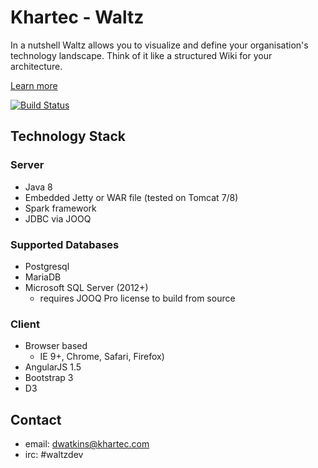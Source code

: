 # Khartec - Waltz

In a nutshell Waltz allows you to visualize and define your organisation's technology landscape. Think of it like a structured Wiki for your architecture.

[Learn more](http://www.waltz-technology.com/)

[![Build Status](https://travis-ci.org/khartec/waltz.svg?branch=master)](https://travis-ci.org/khartec/waltz)

## Technology Stack

### Server

- Java 8
- Embedded Jetty or WAR file (tested on Tomcat 7/8)
- Spark framework
- JDBC via JOOQ


### Supported Databases

- Postgresql 
- MariaDB
- Microsoft SQL Server (2012+)  
  - requires JOOQ Pro license to build from source


### Client

- Browser based
    - IE 9+, Chrome, Safari, Firefox)
- AngularJS 1.5
- Bootstrap 3
- D3 




## Contact

- email: dwatkins@khartec.com
- irc: #waltzdev
